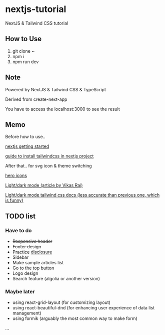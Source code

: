 # nextjs-tutorial
NextJS &amp; Tailwind CSS tutorial

## How to Use
1. git clone ~
2. npm i
3. npm run dev

## Note
Powered by NextJS & Tailwind CSS & TypeScript

Derived from create-next-app

You have to access the localhost:3000 to see the result

## Memo
Before how to use..

<a href="https://nextjs.org/docs/getting-started">nextjs getting started</a>

<a href="https://tailwindcss.com/docs/guides/nextjs">guide to install tailwindcss in nextjs project</a>

After that.. for svg icon & theme switching

<a href="https://heroicons.com/">hero icons</a>

<a href="https://nextjsdev.com/add-dark-mode-in-nextjs-app-using-tailwind-css-dark-mode?x-host=nextjsdev.com">Light/dark mode (article by Vikas Rai)</a>

<a href="https://tailwindcss.com/docs/dark-mode">Light/dark mode tailwind css docs (less accurate than previous one, which is funny)</a>  

## TODO list
### Have to do
* <s>Responsive header</s>
* <s>Footer design</s>
* Practice <a href="https://headlessui.com/react/disclosure">disclosure</a>
* Sidebar
* Make sample articles list
* Go to the top button
* Logo design
* Search feature (algolia or another version)
### Maybe later
* using react-grid-layout (for customizing layout)
* using react-beautiful-dnd (for enhancing user experience of data list management)
* using formik (arguably the most common way to make form)

...

